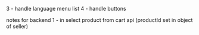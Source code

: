 3 - handle language menu list
4 - handle buttons


notes for backend
1 - in select product from cart api (productId set in object of seller)